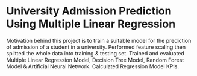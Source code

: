 # University Admission Prediction Using Multiple Linear Regression
Motivation behind this project is to train a suitable model for the prediction of admission of a student in a university.
Performed feature scaling then splitted the whole data into training & testing set.
Trained and evaluated Multiple Linear Regression Model, Decision Tree Model, Random Forest Model & Artificial Neural Network.
Calculated Regression Model KPIs.
